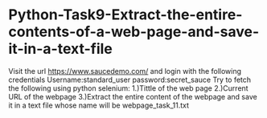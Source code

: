 # Python-Task9-Extract-the-entire-contents-of-a-web-page-and-save-it-in-a-text-file
Visit the url https://www.saucedemo.com/ and login with the following credentials Username:standard_user password:secret_sauce Try to fetch the following using python selenium: 1.)Tittle of the web page 2.)Current URL of the webpage 3.)Extract the entire content of the webpage and save it in a text file whose name will be webpage_task_11.txt
